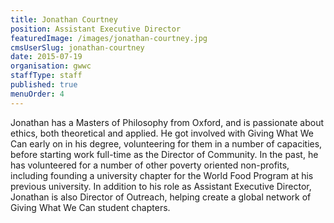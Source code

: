 ```yaml
---
title: Jonathan Courtney
position: Assistant Executive Director
featuredImage: /images/jonathan-courtney.jpg
cmsUserSlug: jonathan-courtney
date: 2015-07-19 
organisation: gwwc
staffType: staff
published: true
menuOrder: 4
---
```


Jonathan has a Masters of Philosophy from Oxford, and is passionate about ethics, both theoretical and applied. He got involved with Giving What We Can early on in his degree, volunteering for them in a number of capacities, before starting work full-time as the Director of Community. In the past, he has volunteered for a number of other poverty oriented non-profits, including founding a university chapter for the World Food Program at his previous university. In addition to his role as Assistant Executive Director, Jonathan is also Director of Outreach, helping create a global network of Giving What We Can student chapters.
